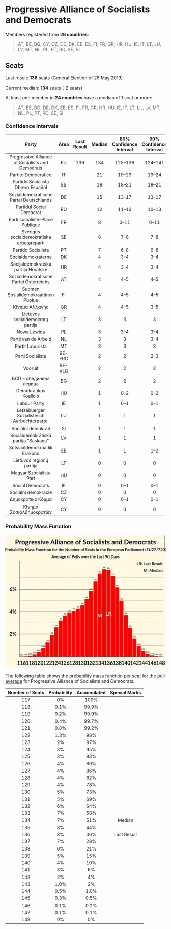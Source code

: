 # Progressive Alliance of Socialists and Democrats

Members registered from **26 countries**:

> AT, BE, BG, CY, CZ, DE, DK, EE, ES, FI, FR, GR, HR, HU, IE, IT, LT, LU, LV, MT, NL, PL, PT, RO, SE, SI

## Seats

Last result: **136** seats (General Election of 26 May 2019)

Current median: **134** seats (-2 seats)

At least one member in **24 countries** have a median of 1 seat or more:

> AT, BE, BG, DE, DK, EE, ES, FI, FR, GR, HR, HU, IE, IT, LT, LU, LV, MT, NL, PL, PT, RO, SE, SI

### Confidence Intervals

| Party | Area | Last Result | Median | 80% Confidence Interval | 90% Confidence Interval | 95% Confidence Interval | 99% Confidence Interval |
|:-----:|:----:|:-----------:|:------:|:-----------------------:|:-----------------------:|:-----------------------:|:-----------------------:|
| Progressive Alliance of Socialists and Democrats | EU | 136 | 134 | 125–139 | 124–141 | 122–142 | 120–144 |
| Partito Democratico | IT | | 21 | 19–23 | 19–24 | 18–25 | 18–26 |
| Partido Socialista Obrero Español | ES | | 19 | 18–21 | 18–21 | 17–21 | 17–22 |
| Sozialdemokratische Partei Deutschlands | DE | | 15 | 13–17 | 13–17 | 13–17 | 12–18 |
| Partidul Social Democrat | RO | | 12 | 11–13 | 10–13 | 10–14 | 10–14 |
| Parti socialiste–Place Publique | FR | | 8 | 0–11 | 0–11 | 0–11 | 0–12 |
| Sveriges socialdemokratiska arbetareparti | SE | | 8 | 7–8 | 7–8 | 7–8 | 6–9 |
| Partido Socialista | PT | | 7 | 6–8 | 6–8 | 6–8 | 6–8 |
| Socialdemokraterne | DK | | 4 | 3–4 | 3–4 | 3–4 | 3–4 |
| Socijaldemokratska partija Hrvatske | HR | | 4 | 3–4 | 3–4 | 3–4 | 3–5 |
| Sozialdemokratische Partei Österreichs | AT | | 4 | 4–5 | 4–5 | 4–5 | 3–5 |
| Suomen Sosialidemokraattinen Puolue | FI | | 4 | 4–5 | 4–5 | 4–5 | 4–5 |
| Κίνημα Αλλαγής | GR | | 4 | 4–5 | 3–5 | 3–5 | 3–5 |
| Lietuvos socialdemokratų partija | LT | | 3 | 3 | 3 | 3 | 3 |
| Nowa Lewica | PL | | 3 | 3–4 | 3–4 | 2–4 | 0–5 |
| Partij van de Arbeid | NL | | 3 | 3 | 3–4 | 3–4 | 2–4 |
| Partit Laburista | MT | | 3 | 3 | 3 | 3 | 2–3 |
| Parti Socialiste | BE-FRC | | 2 | 2 | 2–3 | 2–3 | 2–3 |
| Vooruit | BE-VLG | | 2 | 2 | 2 | 2 | 1–3 |
| БСП – обединена левица | BG | | 2 | 2 | 2 | 2 | 2 |
| Demokratikus Koalíció | HU | | 1 | 0–2 | 0–2 | 0–2 | 0–2 |
| Labour Party | IE | | 1 | 0–1 | 0–1 | 0–1 | 0–1 |
| Lëtzebuerger Sozialistesch Aarbechterpartei | LU | | 1 | 1 | 1 | 1 | 1 |
| Socialni demokrati | SI | | 1 | 1 | 1 | 1 | 1 |
| Sociāldemokrātiskā partija “Saskaņa” | LV | | 1 | 1 | 1 | 1 | 1 |
| Sotsiaaldemokraatlik Erakond | EE | | 1 | 1 | 1–2 | 1–2 | 1–2 |
| Lietuvos regionų partija | LT | | 0 | 0 | 0 | 0 | 0 |
| Magyar Szocialista Párt | HU | | 0 | 0 | 0 | 0 | 0 |
| Social Democrats | IE | | 0 | 0–1 | 0–1 | 0–1 | 0–2 |
| Sociální demokracie | CZ | | 0 | 0 | 0 | 0 | 0 |
| Δημοκρατικό Κόμμα | CY | | 0 | 0–1 | 0–1 | 0–1 | 0–1 |
| Κίνημα Σοσιαλδημοκρατών | CY | | 0 | 0 | 0 | 0 | 0 |

### Probability Mass Function

![Graph with seats probability mass function not yet produced](average-2024-12-31-seats-pmf-progressiveallianceofsocialistsanddemocrats.png "Seats Probability Mass Function")

The following table shows the probability mass function per seat for the [poll average](average-2024-12-31.html) for Progressive Alliance of Socialists and Democrats.

| Number of Seats | Probability | Accumulated | Special Marks |
|:---------------:|:-----------:|:-----------:|:-------------:|
| 117 | 0% | 100% |  |
| 118 | 0.1% | 99.9% |  |
| 119 | 0.2% | 99.9% |  |
| 120 | 0.4% | 99.7% |  |
| 121 | 0.8% | 99.2% |  |
| 122 | 1.3% | 98% |  |
| 123 | 2% | 97% |  |
| 124 | 3% | 95% |  |
| 125 | 3% | 93% |  |
| 126 | 4% | 89% |  |
| 127 | 4% | 86% |  |
| 128 | 4% | 82% |  |
| 129 | 4% | 78% |  |
| 130 | 5% | 73% |  |
| 131 | 5% | 69% |  |
| 132 | 6% | 64% |  |
| 133 | 7% | 58% |  |
| 134 | 7% | 51% | Median |
| 135 | 8% | 44% |  |
| 136 | 8% | 36% | Last Result |
| 137 | 7% | 28% |  |
| 138 | 6% | 21% |  |
| 139 | 5% | 15% |  |
| 140 | 4% | 10% |  |
| 141 | 3% | 6% |  |
| 142 | 2% | 4% |  |
| 143 | 1.0% | 2% |  |
| 144 | 0.5% | 1.0% |  |
| 145 | 0.3% | 0.5% |  |
| 146 | 0.1% | 0.2% |  |
| 147 | 0.1% | 0.1% |  |
| 148 | 0% | 0% |  |



